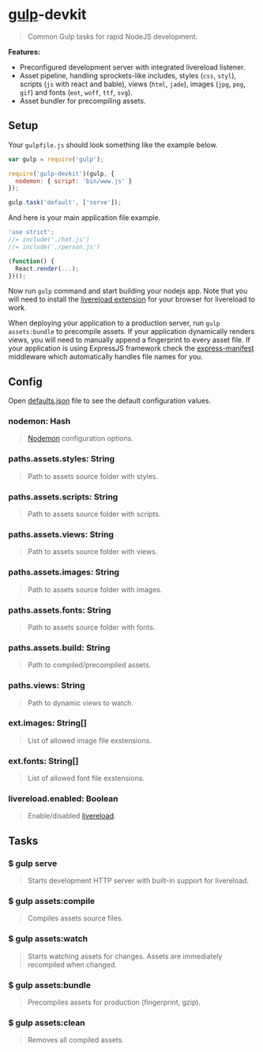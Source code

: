 # [gulp](http://gulpjs.com/)-devkit

> Common Gulp tasks for rapid NodeJS development.

**Features:**

* Preconfigured development server with integrated livereload listener.
* Asset pipeline, handling sprockets-like includes, styles (`css`, `styl`), scripts (`js` with react and bable), views (`html`, `jade`), images (`jpg`, `png`, `gif`) and fonts (`eot`, `woff`, `ttf`, `svg`).
* Asset bundler for precompiling assets.

## Setup

Your `gulpfile.js` should look something like the example below.

```js
var gulp = require('gulp');

require('gulp-devkit')(gulp, {
  nodemon: { script: 'bin/www.js' }
});

gulp.task('default', ['serve']);

```

And here is your main application file example.

```js
'use strict';
//= include('./hat.js')
//= include('./person.js')

(function() {
  React.render(...);
})();
```

Now run `gulp` command and start building your nodejs app. Note that you will need to install the [livereload extension](https://chrome.google.com/webstore/detail/livereload/jnihajbhpnppcggbcgedagnkighmdlei) for your browser for livereload to work.

When deploying your application to a production server, run `gulp assets:bundle` to precompile assets. If your application dynamically renders views, you will need to manually append a fingerprint to every asset file. If your application is using ExpressJS framework check the [express-manifest](https://github.com/xpepermint/express-manifest) middleware which automatically handles file names for you.

## Config

Open [defaults.json](defaults.json) file to see the default configuration values.

### nodemon: Hash

> [Nodemon](https://www.npmjs.com/package/gulp-nodemon) configuration options.

### paths.assets.styles: String

> Path to assets source folder with styles.

### paths.assets.scripts: String

> Path to assets source folder with scripts.

### paths.assets.views: String

> Path to assets source folder with views.

### paths.assets.images: String

> Path to assets source folder with images.

### paths.assets.fonts: String

> Path to assets source folder with fonts.

### paths.assets.build: String

> Path to compiled/precompiled assets.

### paths.views: String

> Path to dynamic views to watch.

### ext.images: String[]

> List of allowed image file exstensions.

### ext.fonts: String[]

> List of allowed font file exstensions.

### livereload.enabled: Boolean

> Enable/disabled [livereload](https://github.com/vohof/gulp-livereload).

## Tasks

### $ gulp serve

> Starts development HTTP server with built-in support for livereload.

### $ gulp assets:compile

> Compiles assets source files.

### $ gulp assets:watch

> Starts watching assets for changes. Assets are immediately recompiled when changed.

### $ gulp assets:bundle

> Precompiles assets for production (fingerprint, gzip).

### $ gulp assets:clean

> Removes all compiled assets.
